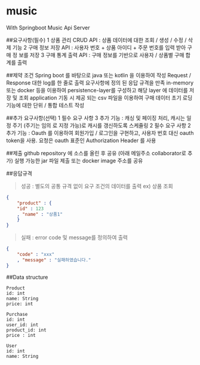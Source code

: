 # music
With Springboot Music Api Server

##요구사항(필수)
1 상품 관리 CRUD API : 상품 데이터에 대한 조회 / 생성 / 수정 / 삭제 기능
2 구매 정보 저장 API : 사용자 번호 + 상품 아이디 + 주문 번호를 입력 받아 구매 정
보를 저장
3 구매 통계 출력 API : 구매 정보를 기반으로 사용자 / 상품별 구매 합계를 출력

##제약 조건
Spring boot 를 바탕으로 java 또는 kotlin 을 이용하여 작성
Request / Response 대한 log를 한 줄로 출력
요구사항에 정의 된 응답 규격을 만족
in-memory 또는 docker 등을 이용하여 persistence-layer를 구성하고 해당 layer
에 데이터를 저장 및 조회
application 기동 시 제공 되는 csv 파일을 이용하여 구매 데이터 초기 로딩
기능에 대한 단위 / 통합 테스트 작성

##추가 요구사항(선택)
1 필수 요구 사항 3 추가 기능 : 캐싱 및 페이징 처리, 캐시는 일정 주기 (주기는 임의
로 지정 가능)로 캐시를 갱신하도록 스케쥴링
2 필수 요구 사항 2 추가 기능 : Oauth 를 이용하여 회원가입 / 로그인을 구현하고,
사용자 번호 대신 oauth token을 사용. 요청은 oauth 표준인 Authorization
Header 를 사용

##제출
github repository 에 소스를 올린 후 공유 (아래 메일주소 collaborator로 추가)
실행 가능한 jar 파일 제출 또는 docker image 주소를 공유

##응답규격
>성공 : 별도의 공통 규격 없이 요구 조건의 데이터를 출력
ex) 상품 조회
```json
{
    "product" : {
    "id" : 123
    , "name" : "상품1"
    }
}
```

>실패 : error code 및 message를 정의하여 출력
```json
{
    "code" : "xxx"
    , "message" : "실패하였습니다."
}
```
##Data structure

```text
Product 
id: int
name: String
price: int

Purchase 
id: int
user_id: int
product_id: int
price : int

User
id: int
name: String
```
